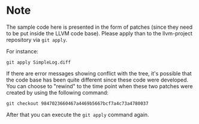 # Note
The sample code here is presented in the form of patches
(since they need to be put inside the LLVM code base). Please apply than to
the llvm-project repository via `git apply`.

For instance:
```
git apply SimpleLog.diff
```

If there are error messages showing conflict with the tree, it's possible that
the code base has been quite different since these code were developed. You can
choose to "rewind" to the time point when these two patches were created by using
the following command:
```
git checkout 9847023660467a4469b5667bcf7a4c73a4780037
```
After that you can execute the `git apply` command again.

